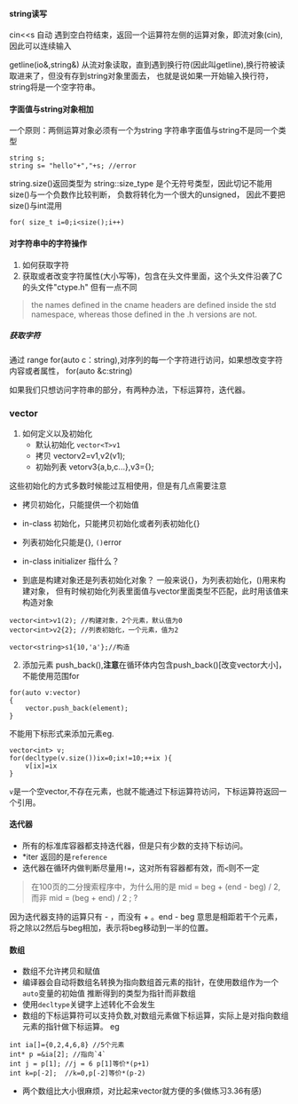 #### string读写

cin<<s 自动 遇到空白符结束，返回一个运算符左侧的运算对象，即流对象(cin),因此可以连续输入

getline(io&,string&) 从流对象读取，直到遇到换行符(因此叫getline),换行符被读取进来了，但没有存到string对象里面去，
也就是说如果一开始输入换行符，string将是一个空字符串。

#### 字面值与string对象相加
一个原则：两侧运算对象必须有一个为string
字符串字面值与string不是同一个类型
```
string s;
string s= "hello"+","+s; //error
```
string.size()返回类型为 string::size_type 是个无符号类型，因此切记不能用size()与一个负数作比较判断，
负数将转化为一个很大的unsigned， 因此不要把 size()与int混用
```
for( size_t i=0;i<size();i++)
```

#### 对字符串中的字符操作
1. 如何获取字符
2. 获取或者改变字符属性(大小写等)，包含在头文件<cctype>里面，这个头文件沿袭了C的头文件"ctype.h"
但有一点不同
>the names defined in the cname headers are defined inside the std namespace, whereas those defined in the
.h versions are not.

##### 获取字符
通过 range for(auto c：string),对序列的每一个字符进行访问，如果想改变字符内容或者属性，
for(auto &c:string)

如果我们只想访问字符串的部分，有两种办法，下标运算符，迭代器。

### vector
1. 如何定义以及初始化
    - 默认初始化 `vector<T>v1`
    - 拷贝  vector<T>v2=v1,v2(v1);
    - 初始列表 vetor<T>v3{a,b,c...},v3={};

这些初始化的方式多数时候能过互相使用，但是有几点需要注意
-  拷贝初始化，只能提供一个初始值
-  in-class 初始化，只能拷贝初始化或者列表初始化{}
- 列表初始化只能是{}, `()`error

- in-class initializer 指什么？

- 到底是构建对象还是列表初始化对象？
一般来说{}，为列表初始化，()用来构建对象，
但有时候初始化列表里面值与vector里面类型不匹配，此时用该值来构造对象
```
vector<int>v1(2); //构建对象，2个元素，默认值为0
vector<int>v2{2}; //列表初始化，一个元素，值为2

vector<string>s1{10,'a'};//构造

```

2. 添加元素
push_back(),**注意**在循环体内包含push_back()[改变vector大小]，不能使用范围for
```
for(auto v:vector)
{
    vector.push_back(element);
}
```
不能用下标形式来添加元素eg.
```
vector<int> v;
for(decltype(v.size())ix=0;ix!=10;++ix ){
    v[ix]=ix
}
```
`v`是一个空vector,不存在元素，也就不能通过下标运算符访问，下标运算符返回一个引用。

#### 迭代器
- 所有的标准库容器都支持迭代器，但是只有少数的支持下标访问。
- *iter 返回的是`reference`
- 迭代器在循环内做判断尽量用`!=`，这对所有容器都有效，而`<`则不一定

>在100页的二分搜索程序中，为什么用的是 mid = beg + (end - beg) / 2, 而非 mid = (beg + end) / 2 ; ?

因为迭代器支持的运算只有 - ，而没有 + 。end - beg 意思是相距若干个元素，将之除以2然后与beg相加，表示将beg移动到一半的位置。


#### 数组
- 数组不允许拷贝和赋值
- 编译器会自动将数组名转换为指向数组首元素的指针，在使用数组作为一个`auto`变量的初始值
推断得到的类型为指针而非数组
- 使用`decltype`关键字上述转化不会发生
- 数组的下标运算符可以支持负数,对数组元素做下标运算，实际上是对指向数组元素的指针做下标运算。
eg
```
int ia[]={0,2,4,6,8} //5个元素
int* p =&ia[2]; //指向`4`
int j = p[1]; //j = 6 p[1]等价*(p+1)
int k=p[-2];  //k=0,p[-2]等价*(p-2)
```
- 两个数组比大小很麻烦，对比起来vector就方便的多(做练习3.36有感)